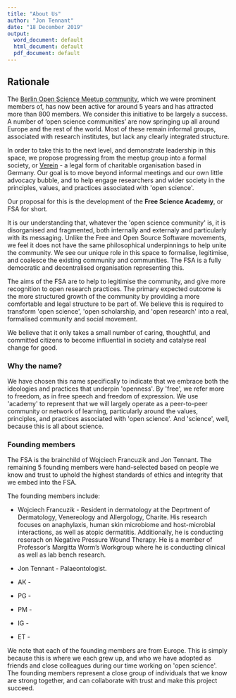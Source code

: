 ```yaml
---
title: "About Us"
author: "Jon Tennant"
date: "18 December 2019"
output:
  word_document: default
  html_document: default
  pdf_document: default
---
```


## Rationale 

The [Berlin Open Science Meetup community](https://www.meetup.com/Berlin-Open-Science-Meetup/), which we were prominent members of, has now been active for around 5 years and has attracted more than 800 members. We consider this initiative to be largely a success. A number of ‘open science communities’ are now springing up all around Europe and the rest of the world. Most of these remain informal groups, associated with research institutes, but lack any clearly integrated structure.

In order to take this to the next level, and demonstrate leadership in this space, we propose progressing from the meetup group into a formal society, or [Verein](https://www.tbd.community/en/a/how-to-found-verein-charity-germany) -  a legal form of charitable organisation based in Germany. Our goal is to move beyond informal meetings and our own little advocacy bubble, and to help engage researchers and wider society in the principles, values, and practices associated with 'open science'.

Our proposal for this is the development of the **Free Science Academy**, or FSA for short.

It is our understanding that, whatever the 'open science community' is, it is disorganised and fragmented, both internally and externaly and particularly with its messaging. Unlike the Free and Open Source Software movements, we feel it does not have the same philosophical underpinnings to help unite the community. We see our unique role in this space to formalise, legitimise, and coalesce the existing community and communities. The FSA is a fully democratic and decentralised organisation representing this.

The aims of the FSA are to help to legitimise the community, and give more recognition to open research practices. The primary expected outcome is the more structured growth of the community by providing a more comfortable and legal structure to be part of. We believe this is required to transform 'open science', 'open scholarship, and 'open research' into a real, formalised community and social movement.

We believe that it only takes a small number of caring, thoughtful, and committed citizens to become influential in society and catalyse real change for good. 

### Why the name?

We have chosen this name specifically to indicate that we embrace both the ideologies and practices that underpin 'openness'. By 'free', we refer more to freedom, as in free speech and freedom of expression. We use 'academy' to represent that we will largely operate as a peer-to-peer community or network of learning, particularly around the values, principles, and practices associated with 'open science'. And 'science', well, because this is all about science.


### Founding members

The FSA is the brainchild of Wojciech Francuzik and Jon Tennant. The remaining 5 founding members were hand-selected based on people we know and trust to uphold the highest standards of ethics and integrity that we embed into the FSA.

The founding members include:

* Wojciech Francuzik - Resident in dermatology at the Deprtment of Dermatology, Venereology and Allergology, Charite. His research focuses on anaphylaxis, human skin microbiome and host-microbial interactions, as well as atopic dermatitis. Additionally, he is conducting reserach on Negative Pressure Wound Therapy. He is a member of Professor’s Margitta Worm’s Workgroup where he is conducting clinical as well as lab bench research.

* Jon Tennant - Palaeontologist.

* AK - 

* PG - 

* PM - 

* IG - 

* ET - 

We note that each of the founding members are from Europe. This is simply because this is where we each grew up, and who we have adopted as friends and close colleagues during our time working on 'open science'. The founding members represent a close group of individuals that we know are strong together, and can collaborate with trust and make this project succeed.
